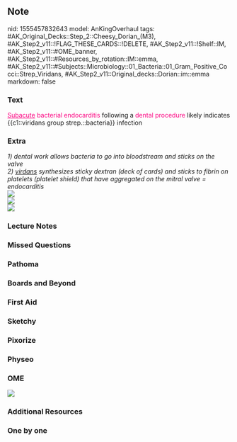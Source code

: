 ## Note
nid: 1555457832643
model: AnKingOverhaul
tags: #AK_Original_Decks::Step_2::Cheesy_Dorian_(M3), #AK_Step2_v11::!FLAG_THESE_CARDS::!DELETE, #AK_Step2_v11::!Shelf::IM, #AK_Step2_v11::#OME_banner, #AK_Step2_v11::#Resources_by_rotation::IM::emma, #AK_Step2_v11::#Subjects::Microbiology::01_Bacteria::01_Gram_Positive_Cocci::Strep_Viridans, #AK_Step2_v11::Original_decks::Dorian::im::emma
markdown: false

### Text
<font color="#FC0280"><u>Subacute</u> bacterial endocarditis</font>
following a <font color="#FC0280">dental procedure</font> likely
indicates {{c1::viridans group strep.::bacteria}} infection

### Extra
<div>
  <div>
    <div>
      <i>1) dental work allows bacteria to go into bloodstream and
      sticks on the valve</i>
    </div>
    <div>
      <i>2) <u>virdans</u> synthesizes sticky dextran (deck of
      cards) and sticks to fibrin on platelets (platelet shield)
      that have aggregated on the mitral valve = endocarditis</i>
    </div>
  </div>
  <div><img src="paste-16814796964190.jpg"></div>
  <div>
    <i><img src="paste-79422535237633.jpg"></i>
  </div>
  <div></div>
  <div>
    <i><img src="paste-2549771759779841.jpg"></i>
  </div>
</div>

### Lecture Notes


### Missed Questions


### Pathoma


### Boards and Beyond


### First Aid


### Sketchy


### Pixorize


### Physeo


### OME
<div class="ome-widget">
  <a href="https://onlinemeded.org?ref=anki"><img src=
  "_OME_AnkiFlashcards_General_3.png"></a>
</div>

### Additional Resources


### One by one

